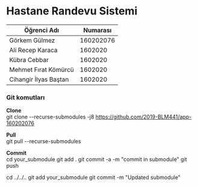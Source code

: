 # Hastane Randevu Sistemi

|Öğrenci Adı|Numarası|
|-----------|-----------|
|Görkem Gülmez|160202076|
|Ali Recep Karaca|1602020|
|Kübra Cebbar|1602020|
|Mehmet Fırat Kömürcü|1602020|
|Cihangir İlyas Baştan|1602020|

### Git komutları
**Clone**  
git clone --recurse-submodules -j8 https://github.com/2019-BLM441/app-160202076

**Pull**  
git pull --recurse-submodules

**Commit**  
cd your_submodule
git add .
git commit -a -m "commit in submodule"
git push

cd ../../..
git add your_submodule
git commit -m "Updated submodule"
